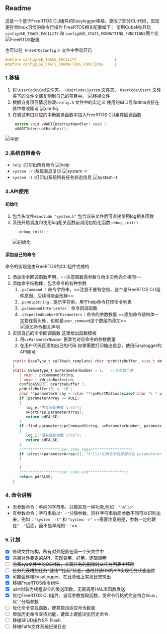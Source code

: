 ## Readme
这是一个基于FreeRTOS CLI组件的Easylogger移植，更改了部分CLI代码，实现更符合linux习惯的命令行操作
FreeRTOS相关配置如下：
使用CubeMx开启`configUSE_TRACE_FACILITY` 和 `configUSE_STATS_FORMATTING_FUNCTIONS`两个宏 
![FreeRTOS配置](pngs/FreeRTOS相关配置.png)

也可以在` FreeRTOSConfig.h` 文件中手动开启
```c
#define configUSE_TRACE_FACILITY                 1
#define configUSE_STATS_FORMATTING_FUNCTIONS     1
```
### 1.移植
1. 将`\UserCode\Cmd`文件夹、 `\UserCode\System` 文件夹、 `UserCode\Usart` 文件夹下的文件全部复制到自己的项目中。
![移植文件](pngs/移植文件.png)
1. 根据自身项目情况修改`config.h` 文件中的宏定义
   使用的串口号和dma直接在其中修改即可
![config](pngs/config头文件.png)
1. 在调试串口对应的中断服务函数中加入FreeRTOS CLI组件回调函数
   ```c
	extern void vUARTInterruptHandler( void );
	vUARTInterruptHandler();
   ```
![中断](pngs/中断添加.png)
### 2.系统自带命令
- `help` :打印出所有命令
  ![help](pngs/help.png)
- `system -r` :系统重启复位
  ![system -r](pngs/system%20-r.png)
- `system -t` :打印出系统所有任务状态信息
  ![system -t](pngs/system%20-t.png)

### 3.API使用
#### 初始化
1. 包含头文件`#include "system.h"`
   包含该头文件后可直接使用log相关函数
2. 系统开启调度和使用log相关函数前调用初始化函数 `debug_init()`
   ```c
      debug_init();
   ```
   ![初始化](pngs/初始化.png)
#### 添加自己的命令
命令的实现是由FreeRTOS的CLI组件完成的
1. 添加命令回调函数声明，==注意函数需参数与给出实例完全相同==
2. 添加命令结构体，包含命令的各种参数
   1. `.pcCommand` ：命令字符串，==注意不要有空格，这个是FreeRTOS CLI组件原因，后续可能会改掉==
   2. `.pcHelpString`：提示字符串，用于help命令打印命令列表
   3. `.pxCommandInterpreter`：命令回调函数
   4. `.cExpectedNumberOfParameters`：命令的参数数量
   ==添加命令结构体一定要在箭头处，也就是`user_command`这个数组内添加==
   ![添加命令相关声明](pngs/命令注册_添加声明.png)
3. 实现自己的命令回调函数
   这里给出函数模板
   1. 将`uxParameterNumber`  更改为对应命令的参数数量
   2. 在用户代码区添加自己的代码
   如果需要打印输出信息，使用Easylogger的API即可
   ```c
   static BaseType_t callback_template( char *pcWriteBuffer, size_t xWriteBufferLen, const char *pcCommandString )
   {
   static UBaseType_t uxParameterNumber = 1;   //总参数个数
      ( void ) pcCommandString;
      ( void ) xWriteBufferLen;
      configASSERT( pcWriteBuffer );
      pcWriteBuffer[0] = '\0';        
      char **parameterArray = (char **)pvPortMalloc(sizeof(char *) * uxParameterNumber);
      if (parameterArray == NULL)
      {
         log_e("内存分配失败 \r\n");
         vPortFree(parameterArray);
         return pdFALSE;
      }
      if (find_parameters(pcCommandString, uxParameterNumber, parameterArray) == 0)
      {
         log_i("没有找到参数 \r\n");
         return pdFALSE;
      }
      /*****************user code begin*****************/
      if (strstr(parameterArray[0], "t"))//如果有参数需要对比 parameterArray数组存放了所有参数，可以提取出来进行比对或者操作
      {

      }
      /*****************user code end*****************/
      return pdFALSE;
   }
   ```
### 4. 命令讲解
   - 无参数命令：单纯的字符串，只能实现一种功能,例如：`"hello"`
   - 有参数命令：字符串后以`" -"`分隔参数，同样字符串后面参数不同可以识别出来，例如：`"system  -t"` 和 `"system -r"`
   ==需要注意的是，参数一定的跟在`" -"`后面，而不是单纯的`'-'`==
### 5.计划

- [x] 修改文件结构，所有对外配置在同一个头文件中
- [x] 完善对外暴露的API，实现易用，好用，逻辑顺畅
- [ ] ~~完善sys文件中的OS封装，实现任务的删除时从任务列表中移除~~
- [ ] ~~任务列表增加任务“就绪”“挂起”状态，通过封装OS的API实现任务状态追踪~~
- [x] 可能会移植EasyLogger，在此基础上实现日志输出
- [x] 移植FreeRTOS命令组件
- [x] uart封装为线程安全的发送函数，无需调用HAL库函数发送  
- [x] 优化FreeRTOS CLI组件，自写参数提取函数，使命令行格式完全符合linux，以‘-’分隔参数 
- [ ] 优化命令查找函数，使其能自适应命令数量
- [ ] 增加历史命令查找功能，键盘上键能浏览历史命令
- [ ] 移植SFUD操作SPI Flash
- [ ] 移植Fatfs文件系统纪录日志